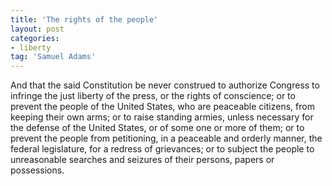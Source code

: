 ```yaml
---
title: 'The rights of the people'
layout: post
categories:
- liberty
tag: 'Samuel Adams'
---
```


And that the said Constitution be never construed to authorize Congress to infringe the just liberty of the press, or the rights of conscience; or to prevent the people of the United States, who are peaceable citizens, from keeping their own arms; or to raise standing armies, unless necessary for the defense of the United States, or of some one or more of them; or to prevent the people from petitioning, in a peaceable and orderly manner, the federal legislature, for a redress of grievances; or to subject the people to unreasonable searches and seizures of their persons, papers or possessions.
